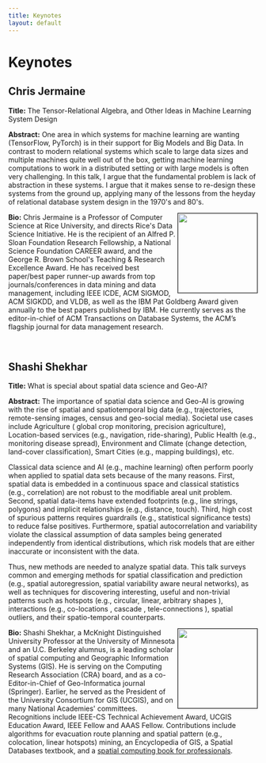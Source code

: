 ```yaml
---
title: Keynotes
layout: default
---
```


# Keynotes


## Chris Jermaine

**Title:** The Tensor-Relational Algebra, and Other Ideas in Machine Learning System Design

**Abstract:** One area in which systems for machine learning are wanting (TensorFlow, PyTorch) is in their support for Big Models and Big Data. In contrast to modern relational systems which scale to large data sizes and multiple machines quite well out of the box, getting machine learning computations to work in a distributed setting or with large models is often very challenging.  In this talk, I argue that the fundamental problem is lack of abstraction in these systems. I argue that it makes sense to re-design these systems from the ground up, applying many of the lessons from the heyday of relational database system design in the 1970's and 80's.

<img src="https://profiles.rice.edu/sites/g/files/bxs3881/files/2020-07/ChrisJermaine%20500x500.jpg" align="right" border="1" width="160">

**Bio:** Chris Jermaine is a Professor of Computer Science at Rice University, and directs Rice's Data Science Initiative.  He is the recipient of an Alfred P. Sloan Foundation Research Fellowship, a National Science Foundation CAREER award, and the George R. Brown School's Teaching & Research Excellence Award. He has received best paper/best paper runner-up awards from top journals/conferences in data mining and data management, including IEEE ICDE, ACM SIGMOD, ACM SIGKDD, and VLDB, as well as the IBM Pat Goldberg Award given annually to the best papers published by IBM.  He currently serves as the editor-in-chief of ACM Transactions on Database Systems, the ACM’s flagship journal for data management research.

<br>

## Shashi Shekhar

**Title:** What is special about spatial data science and Geo-AI?

**Abstract:** The importance of spatial data science and Geo-AI is growing with the rise of spatial and spatiotemporal big data (e.g., trajectories, remote-sensing images, census and geo-social media). Societal use cases include Agriculture ( global crop monitoring, precision agriculture), Location-based services (e.g., navigation, ride-sharing), Public Health (e.g., monitoring disease spread), Environment and Climate (change detection, land-cover classification), Smart Cities (e.g., mapping buildings), etc.

Classical data science and AI (e.g., machine learning) often perform poorly when applied to spatial data sets because of the many reasons. First, spatial data is embedded in a continuous space and classical statistics (e.g., correlation) are not robust to the modifiable areal unit problem. Second, spatial data-items have extended footprints (e.g., line strings, polygons) and implicit relationships (e.g., distance, touch). Third, high cost of spurious patterns requires guardrails (e.g., statistical significance tests) to reduce false positives. Furthermore, spatial autocorrelation and variability violate the classical assumption of data samples being generated independently from identical distributions, which risk models that are either inaccurate or inconsistent with the data.

Thus, new methods are needed to analyze spatial data. This talk surveys common and emerging methods for spatial classification and prediction (e.g., spatial autoregression, spatial variability aware neural networks), as well as techniques for discovering interesting, useful and non-trivial patterns such as hotspots (e.g., circular, linear, arbitrary shapes ), interactions (e.g., co-locations , cascade , tele-connections ), spatial outliers, and their spatio-temporal counterparts.

<img src="https://www-users.cs.umn.edu/~shekhar/pictures/self/SS_1.jpg" align="right" border="1" width="160">

**Bio:** Shashi Shekhar, a McKnight Distinguished University Professor at the University of Minnesota and an U.C. Berkeley alumnus, is a leading scholar of spatial computing and Geographic Information Systems (GIS). He is serving on the Computing Research Association (CRA) board, and as a co-Editor-in-Chief of Geo-Informatica journal (Springer). Earlier, he served as the President of the University Consortium for GIS (UCGIS), and on many National Academies' committees. Recognitions include IEEE-CS Technical Achievement Award, UCGIS Education Award, IEEE Fellow and AAAS Fellow. Contributions include algorithms for evacuation route planning and spatial pattern (e.g., colocation, linear hotspots) mining, an Encyclopedia of GIS, a Spatial Databases textbook, and a [spatial computing book for professionals](https://mitpress.mit.edu/books/spatial-computing).


